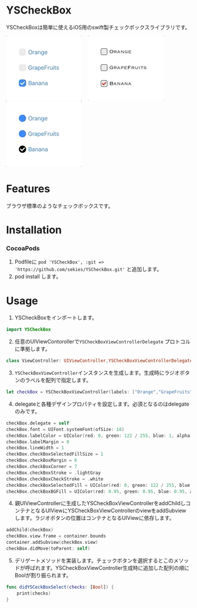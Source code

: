 # YSCheckBox
YSCheckBoxは簡単に使えるiOS用のswift製チェックボックスライブラリです。  

![checkbox1](checkbox1.gif)　
![checkbox2](checkbox2.gif)　
![checkbox3](checkbox3.gif)　
# Features
ブラウザ標準のようなチェックボックスです。

# Installation
### CocoaPods

1. Podfileに `pod 'YSCheckBox', :git => 'https://github.com/sekies/YSCheckBox.git'` と追加します。
1. pod install します。


# Usage
1. YSCheckBoxをインポートします。
 ```Swift
 import YSCheckBox
 ```
2. 任意のUIViewContorollerで`YSCheckBoxViewControllerDelegate` プロトコルに準拠します。
 ```Swift
 class ViewController: UIViewController,YSCheckBoxViewControllerDelegate {
 ```
3. `YSCheckBoxViewController`インスタンスを生成します。生成時にラジオボタンのラベルを配列で指定します。  
  ```Swift
  let checkBox = YSCheckBoxViewController(labels: ["Orange","GrapeFruits","Banana"])
  ```
4. delegateと各種デザインプロパティを設定します。必須となるのはdelegateのみです。
  ```Swift
checkBox.delegate = self
checkBox.font = UIFont.systemFont(ofSize: 18)
checkBox.labelColor = UIColor(red: 0, green: 122 / 255, blue: 1, alpha: 1)
checkBox.labelMargin = 0
checkBox.lineWidth = 1
checkBox.checkBoxSelectedFillSize = 1
checkBox.checkBoxMargin = 6
checkBox.checkBoxCorner = 7
checkBox.checkBoxStroke = .lightGray
checkBox.checkBoxCheckStroke = .white
checkBox.checkBoxSelectedFill = UIColor(red: 0, green: 122 / 255, blue: 1, alpha: 1)
checkBox.checkBoxBGFill = UIColor(red: 0.95, green: 0.95, blue: 0.95, alpha: 1)
  ```
4. 親UIViewControllerに生成したYSCheckBoxViewControllerをaddChildしコンテナとなるUIViewにYSCheckBoxViewControllerのviewをaddSubviewします。ラジオボタンの位置はコンテナとなるUIViewに依存します。
  ```Swift
addChild(checkBox)
checkBox.view.frame = container.bounds
container.addSubview(checkBox.view)
checkBox.didMove(toParent: self)
  ```
5. デリゲートメソッドを実装します。チェックボタンを選択するとこのメソッドが呼ばれます。YSCheckBoxViewController生成時に追加した配列の順にBoolが割り振られます。
  ```Swift
  func didYSCeckBoxSelect(checks: [Bool]) {
      print(checks)
  }
  ```
